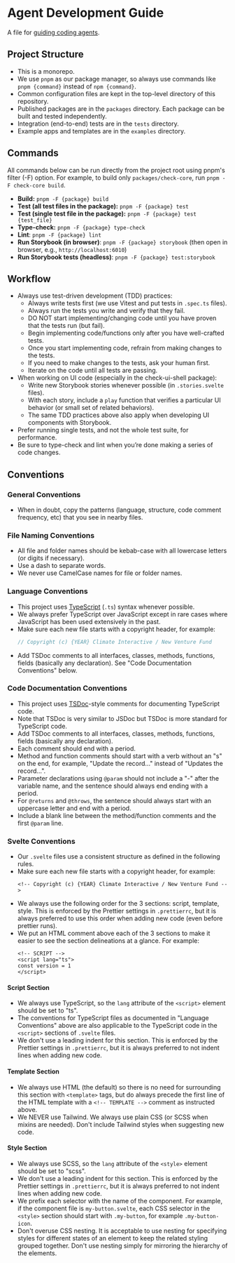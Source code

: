# Agent Development Guide

A file for [guiding coding agents](https://agents.md/).

## Project Structure

- This is a monorepo.
- We use `pnpm` as our package manager, so always use commands like `pnpm {command}` instead of `npm {command}`.
- Common configuration files are kept in the top-level directory of this repository.
- Published packages are in the `packages` directory. Each package can be built and tested independently.
- Integration (end-to-end) tests are in the `tests` directory.
- Example apps and templates are in the `examples` directory.

## Commands

All commands below can be run directly from the project root using pnpm's filter (-F) option.
For example, to build only `packages/check-core`, run `pnpm -F check-core build`.

- **Build:** `pnpm -F {package} build`
- **Test (all test files in the package):** `pnpm -F {package} test`
- **Test (single test file in the package):** `pnpm -F {package} test {test_file}`
- **Type-check:** `pnpm -F {package} type-check`
- **Lint**: `pnpm -F {package} lint`
- **Run Storybook (in browser)**: `pnpm -F {package} storybook` (then open in browser, e.g., `http://localhost:6010`)
- **Run Storybook tests (headless)**: `pnpm -F {package} test:storybook`

## Workflow

- Always use test-driven development (TDD) practices:
  - Always write tests first (we use Vitest and put tests in `.spec.ts` files).
  - Always run the tests you write and verify that they fail.
  - DO NOT start implementing/changing code until you have proven that the tests run (but fail).
  - Begin implementing code/functions only after you have well-crafted tests.
  - Once you start implementing code, refrain from making changes to the tests.
  - If you need to make changes to the tests, ask your human first.
  - Iterate on the code until all tests are passing.
- When working on UI code (especially in the check-ui-shell package):
  - Write new Storybook stories whenever possible (in `.stories.svelte` files).
  - With each story, include a `play` function that verifies a particular UI behavior (or small set of related behaviors).
  - The same TDD practices above also apply when developing UI components with Storybook.
- Prefer running single tests, and not the whole test suite, for performance.
- Be sure to type-check and lint when you’re done making a series of code changes.

## Conventions

### General Conventions

- When in doubt, copy the patterns (language, structure, code comment frequency, etc) that you see in nearby files.

### File Naming Conventions

- All file and folder names should be kebab-case with all lowercase letters (or digits if necessary).
- Use a dash to separate words.
- We never use CamelCase names for file or folder names.

### Language Conventions

- This project uses [TypeScript](https://www.typescriptlang.org/) (`.ts`) syntax whenever possible.
- We always prefer TypeScript over JavaScript except in rare cases where JavaScript has been used extensively in the past.
- Make sure each new file starts with a copyright header, for example:
  ```ts
  // Copyright (c) {YEAR} Climate Interactive / New Venture Fund
  ```
- Add TSDoc comments to all interfaces, classes, methods, functions, fields (basically any declaration). See "Code Documentation Conventions" below.

### Code Documentation Conventions

- This project uses [TSDoc](https://tsdoc.org/)-style comments for documenting TypeScript code.
- Note that TSDoc is very similar to JSDoc but TSDoc is more standard for TypeScript code.
- Add TSDoc comments to all interfaces, classes, methods, functions, fields (basically any declaration).
- Each comment should end with a period.
- Method and function comments should start with a verb without an "s" on the end, for example, "Update the record..." instead of "Updates the record...".
- Parameter declarations using `@param` should not include a "-" after the variable name, and the sentence should always end ending with a period.
- For `@returns` and `@throws`, the sentence should always start with an uppercase letter and end with a period.
- Include a blank line between the method/function comments and the first `@param` line.

### Svelte Conventions

- Our `.svelte` files use a consistent structure as defined in the following rules.
- Make sure each new file starts with a copyright header, for example:
  ```svelte
  <!-- Copyright (c) {YEAR} Climate Interactive / New Venture Fund -->
  ```
- We always use the following order for the 3 sections: script, template, style. This is enforced by the Prettier settings in `.prettierrc`, but it is always preferred to use this order when adding new code (even before prettier runs).
- We put an HTML comment above each of the 3 sections to make it easier to see the section delineations at a glance. For example:
  ```svelte
  <!-- SCRIPT -->
  <script lang="ts">
  const version = 1
  </script>
  ```

#### Script Section

- We always use TypeScript, so the `lang` attribute of the `<script>` element should be set to "ts".
- The conventions for TypeScript files as documented in "Language Conventions" above are also applicable to the TypeScript code in the `<script>` sections of `.svelte` files.
- We don't use a leading indent for this section. This is enforced by the Prettier settings in `.prettierrc`, but it is always preferred to not indent lines when adding new code.

#### Template Section

- We always use HTML (the default) so there is no need for surrounding this section with `<template>` tags, but do always precede the first line of the HTML template with a `<!-- TEMPLATE -->` comment as instructed above.
- We NEVER use Tailwind. We always use plain CSS (or SCSS when mixins are needed). Don't include Tailwind styles when suggesting new code.

#### Style Section

- We always use SCSS, so the `lang` attribute of the `<style>` element should be set to "scss".
- We don't use a leading indent for this section. This is enforced by the Prettier settings in `.prettierrc`, but it is always preferred to not indent lines when adding new code.
- We prefix each selector with the name of the component. For example, if the component file is `my-button.svelte`, each CSS selector in the `<style>` section should start with `.my-button`, for example `.my-button-icon`.
- Don't overuse CSS nesting. It is acceptable to use nesting for specifying styles for different states of an element to keep the related styling grouped together. Don't use nesting simply for mirroring the hierarchy of the elements.

